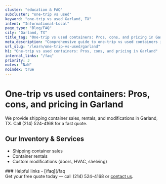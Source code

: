 ```yaml
---
cluster: "education & FAQ"
subcluster: "one-trip vs used"
keyword: "one-trip vs used Garland, TX"
intent: "Informational-Local"
page_type: "Blog/FAQ"
city: "Garland, TX"
title_tag: "One-trip vs used containers: Pros, cons, and pricing in Garland | LC Container"
meta_description: "Comprehensive guide to one-trip vs used containers in Garland. Local since 2003. Call (214) 524-4168 for quotes."
url_slug: "/learn/one-trip-vs-used/garland"
h1: "One-trip vs used containers: Pros, cons, and pricing in Garland"
internal_links: "/faq"
priority: 3
notes: "NaN"
noindex: true
---
```


# One-trip vs used containers: Pros, cons, and pricing in Garland

We provide shipping container sales, rentals, and modifications in Garland, TX. Call (214) 524-4168 for a fast quote.

## Our Inventory & Services
- Shipping container sales
- Container rentals
- Custom modifications (doors, HVAC, shelving)

<div data-section="internal-links">
### Helpful links
- [/faq](/faq
</div>

<div data-section="cta">
Get your free quote today — call (214) 524-4168 or <a href="/contact">contact us</a>.
</div>

<script type="application/ld+json">{"@context":"https://schema.org","@type":"FAQPage","mainEntity":[{"@type":"Question","name":"How much does delivery cost in Garland, TX?","acceptedAnswer":{"@type":"Answer","text":"Delivery costs vary by distance and container size. Most deliveries in Garland, TX range from $150-$300. Call (214) 524-4168 for an exact quote based on your specific location."}},{"@type":"Question","name":"Do you offer financing or payment plans?","acceptedAnswer":{"@type":"Answer","text":"We accept major credit cards, checks, and can discuss commercial terms for bulk purchases. Call (214) 524-4168 to discuss options."}},{"@type":"Question","name":"Can you customize containers in Garland, TX?","acceptedAnswer":{"@type":"Answer","text":"Yes — we perform modifications like doors, HVAC, insulation, and shelving. Request a custom quote at (214) 524-4168 or via our contact form."}}]}</script>
